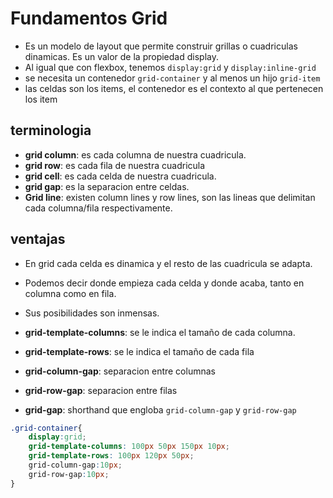 # Fundamentos Grid

+ Es un modelo de layout que permite construir grillas o cuadriculas dinamicas. Es un valor de la propiedad display.
+ Al igual que con flexbox, tenemos `display:grid` y `display:inline-grid`
+ se necesita un contenedor `grid-container` y al menos un hijo `grid-item`
+ las celdas son los items, el contenedor es el contexto al que pertenecen los item

## terminologia
+ **grid column**: es cada columna de nuestra cuadricula.
+ **grid row**: es cada fila de nuestra cuadricula
+ **grid cell**: es cada celda de nuestra cuadricula.
+ **grid gap**: es la separacion entre celdas.
+ **Grid line**: existen column lines y row lines, son las lineas que delimitan cada columna/fila respectivamente.

## ventajas

+ En grid cada celda es dinamica y el resto de las cuadricula se adapta.
+ Podemos decir donde empieza cada celda y donde acaba, tanto en columna como en fila.
+ Sus posibilidades son inmensas.


+ **grid-template-columns**: se le indica el tamaño de cada columna.
+ **grid-template-rows**: se le indica el tamaño de cada fila
+ **grid-column-gap**: separacion entre columnas
+ **grid-row-gap**: separacion entre filas
+ **grid-gap**: shorthand que engloba `grid-column-gap` y `grid-row-gap`

```css
.grid-container{
    display:grid;
    grid-template-columns: 100px 50px 150px 10px;
    grid-template-rows: 100px 120px 50px;
    grid-column-gap:10px;
    grid-row-gap:10px;
}
```